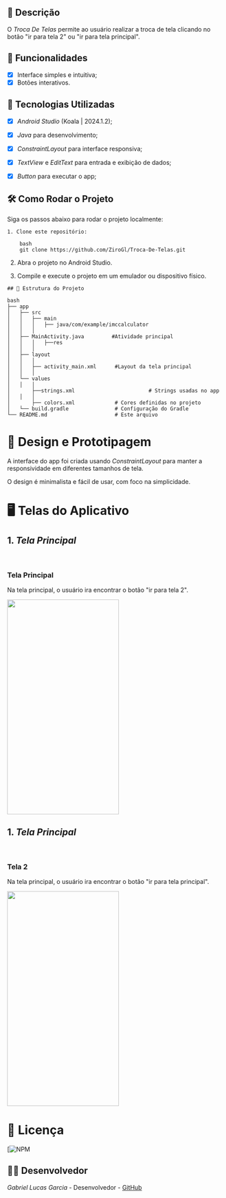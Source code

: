 ## 📱 Descrição

O *Troca De Telas* permite ao usuário realizar a troca de tela clicando no botão "ir para tela 2" ou "ir para tela principal". 

## 🔧 Funcionalidades

- [x] Interface simples e intuitiva;
- [x] Botões interativos.

## 🚀 Tecnologias Utilizadas

- [x] *Android Studio* (Koala | 2024.1.2);
- [x] *Java* para desenvolvimento;
- [x] *ConstraintLayout* para interface responsiva;
- [x] *TextView* e *EditText* para entrada e exibição de dados;
- [x] *Button*   para executar o app;


## 🛠️ Como Rodar o Projeto

Siga os passos abaixo para rodar o projeto localmente:
```
1. Clone este repositório:

    bash
    git clone https://github.com/ZiroGl/Troca-De-Telas.git
```
    

2. Abra o projeto no Android Studio.

3. Compile e execute o projeto em um emulador ou dispositivo físico.

```
## 📂 Estrutura do Projeto

bash
├── app
│   ├── src
│   │   ├── main
│   │   │   ├── java/com/example/imccalculator
│   │   │  
│   ├── MainActivity.java         #Atividade principal 
│   │   │   ├──res
│   │   │  
│   ├── layout
│   │   │  
│   │   ├── activity_main.xml      #Layout da tela principal
│   │   │  
│   └── values
│   │   │  
│       ├──strings.xml                        # Strings usadas no app
│   │   │  
│       ├── colors.xml             # Cores definidas no projeto
│   └── build.gradle               # Configuração do Gradle
└── README.md                      # Este arquivo
```


 
# 🎨 Design e Prototipagem
 
A interface do app foi criada usando *ConstraintLayout* para manter a responsividade em diferentes tamanhos de tela.
 
O design é minimalista e fácil de usar, com foco na simplicidade.
 
# 🖥️ Telas do Aplicativo
 
## 1. *Tela Principal*
 <br> <h3> Tela Principal</h3>
Na tela principal, o usuário ira encontrar o botão "ir para tela 2".


<img src="https://github.com/user-attachments/assets/db4ba09f-4097-4ca0-8873-9d4a1bc9d584" width="260" height="500"/>

## 1. *Tela Principal*
 <br> <h3> Tela 2</h3>
Na tela principal, o usuário ira encontrar o botão "ir para tela principal".


<img src="https://github.com/user-attachments/assets/d3813eda-62c6-4866-bca1-25689a3c4720" width="260" height="500"/>

# 📄 Licença

[![NPM](https://github.com/ZiroGl/Troca-De-Telas/blob/main/LICENSE)  

## 👨‍💻 Desenvolvedor 

*Gabriel Lucas Garcia* - Desenvolvedor - [GitHub](https://github.com/ZiroGl) 


